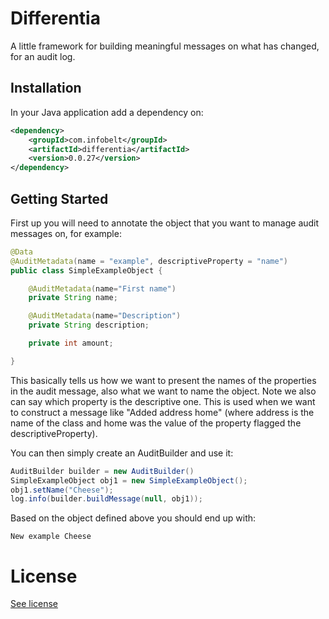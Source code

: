 Differentia
===========

A little framework for building meaningful messages on what has changed, for an audit log.

Installation
------------

In your Java application add a dependency on:

```xml
<dependency>
    <groupId>com.infobelt</groupId>
    <artifactId>differentia</artifactId>
    <version>0.0.27</version>
</dependency>
```

Getting Started
---------------

First up you will need to annotate the object that you want to manage audit messages on, for
example:

```java
@Data
@AuditMetadata(name = "example", descriptiveProperty = "name")
public class SimpleExampleObject {

    @AuditMetadata(name="First name")
    private String name;

    @AuditMetadata(name="Description")
    private String description;

    private int amount;

}
```

This basically tells us how we want to present the names of the properties in the audit message, also what we want 
to name the object.  Note we also can say which property is the descriptive one.  This is used when we 
want to construct a message like "Added address home" (where address is the name of the class and home was the value of
the property flagged the descriptiveProperty).

You can then simply create an AuditBuilder and use it:

```java
AuditBuilder builder = new AuditBuilder()
SimpleExampleObject obj1 = new SimpleExampleObject();
obj1.setName("Cheese");
log.info(builder.buildMessage(null, obj1));
```

Based on the object defined above you should end up with:

```
New example Cheese
```

License
=======

[See license](LICENSE.md)
